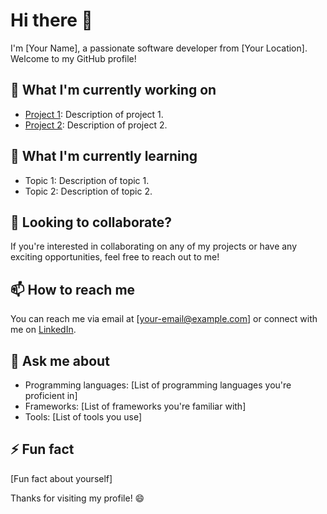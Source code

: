 # Hi there 👋

I'm [Your Name], a passionate software developer from [Your Location]. Welcome to my GitHub profile!

## 🔭 What I'm currently working on

- [Project 1](link-to-project-1): Description of project 1.
- [Project 2](link-to-project-2): Description of project 2.

## 🌱 What I'm currently learning

- Topic 1: Description of topic 1.
- Topic 2: Description of topic 2.

## 👯 Looking to collaborate?

If you're interested in collaborating on any of my projects or have any exciting opportunities, feel free to reach out to me!

## 📫 How to reach me

You can reach me via email at [your-email@example.com] or connect with me on [LinkedIn](link-to-linkedin-profile).

## 💬 Ask me about

- Programming languages: [List of programming languages you're proficient in]
- Frameworks: [List of frameworks you're familiar with]
- Tools: [List of tools you use]

## ⚡ Fun fact

[Fun fact about yourself]

Thanks for visiting my profile! 😄